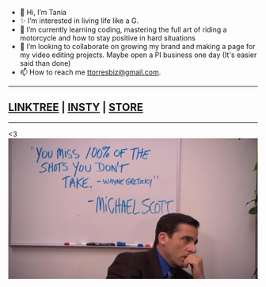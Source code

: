- 👋  Hi, I’m Tania
- ✨  I’m interested in living life like a G.
- 🌱  I’m currently learning coding, mastering the full art of riding a motorcycle and how to stay positive in hard situations
- 💞️  I’m looking to collaborate on growing my brand and making a page for my video editing projects. Maybe open a PI business one day (It's easier said than done) 
- 📫  How to reach me ttorresbiz@gmail.com.

<!---
myfriendtania/myfriendtania is a ✨ special ✨ repository because its my `README.md` (this file) appears on your GitHub profile.
You can click the Preview link to take a look at your changes.
--->

------------------------------------
## [LINKTREE](https://linktr.ee/helloitstania) | [INSTY](https://instagram.com/myfriendtania) | [STORE](https://feelyclub.com) ##
------------------------------------
<3
![michael scott](./michael-scott.png)

